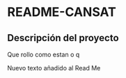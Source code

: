 # README-CANSAT
## Descripción del proyecto


Que rollo como estan o q

Nuevo texto añadido al Read Me